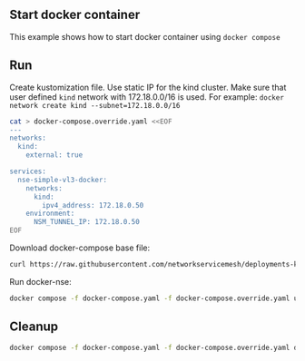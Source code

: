## Start docker container

This example shows how to start docker container using `docker compose`

## Run

Create kustomization file. Use static IP for the kind cluster. Make sure that user defined `kind` network with 172.18.0.0/16 is used.
For example: `docker network create kind --subnet=172.18.0.0/16`
```bash
cat > docker-compose.override.yaml <<EOF
---
networks:
  kind:
    external: true

services:
  nse-simple-vl3-docker:
    networks:
      kind:
        ipv4_address: 172.18.0.50
    environment:
      NSM_TUNNEL_IP: 172.18.0.50
EOF
```

Download docker-compose base file:
```bash
curl https://raw.githubusercontent.com/networkservicemesh/deployments-k8s/c458b6c8cbb233b5b60c5b216c435fd7d7188838/apps/nse-simple-vl3-docker/docker-compose.yaml -o docker-compose.yaml
```

Run docker-nse:
```bash
docker compose -f docker-compose.yaml -f docker-compose.override.yaml up -d
```

## Cleanup

```bash
docker compose -f docker-compose.yaml -f docker-compose.override.yaml down
```
